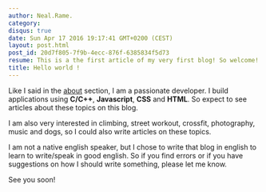 ```yaml
---
author: Neal.Rame.
category:
disqus: true
date: Sun Apr 17 2016 19:17:41 GMT+0200 (CEST)
layout: post.html
post_id: 20d7f805-7f9b-4ecc-876f-6385834f5d73
resume: This is a the first article of my very first blog! So welcome!
title: Hello world !
---
```

Like I said in the [about](/#about) section, I am a passionate developer. I
build applications using **C/C++**, **Javascript**, **CSS** and **HTML**. So
expect to see articles about these topics on this blog.

I am also very interested in climbing, street workout, crossfit, photography,
music and dogs, so I could also write articles on these topics.

I am not a native english speaker, but I chose to write that blog in english to
learn to write/speak in good english. So if you find errors or if you have
suggestions on how I should write something, please let me know.

See you soon!

